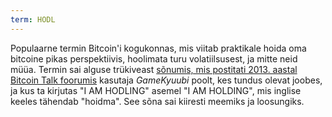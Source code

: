 ```yaml
---
term: HODL
---
```


Populaarne termin Bitcoin'i kogukonnas, mis viitab praktikale hoida oma bitcoine pikas perspektiivis, hoolimata turu volatiilsusest, ja mitte neid müüa. Termin sai alguse trükiveast [sõnumis, mis postitati 2013. aastal Bitcoin Talk foorumis](https://bitcointalk.org/index.php?topic=375643.msg4022997#msg4022997) kasutaja *GameKyuubi* poolt, kes tundus olevat joobes, ja kus ta kirjutas "I AM HODLING" asemel "I AM HOLDING", mis inglise keeles tähendab "hoidma". See sõna sai kiiresti meemiks ja loosungiks.